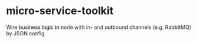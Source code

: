 # micro-service-toolkit
Wire business logic in node with in- and outbound channels (e.g. RabbitMQ) by JSON config.
